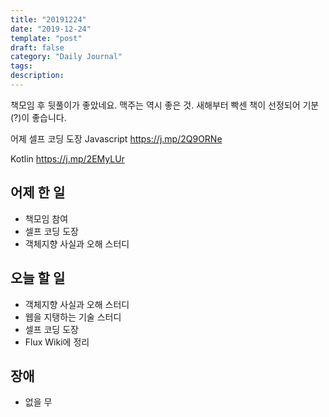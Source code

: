 ```yaml
---
title: "20191224"
date: "2019-12-24"
template: "post"
draft: false
category: "Daily Journal"
tags:
description:
---
```


책모임 후 뒷풀이가 좋았네요. 맥주는 역시 좋은 것.
새해부터 빡센 책이 선정되어 기분(?)이 좋습니다.

어제 셀프 코딩 도장
Javascript
<https://j.mp/2Q9ORNe>

Kotlin
<https://j.mp/2EMyLUr>

## 어제 한 일

* 책모임 참여
* 셀프 코딩 도장
* 객체지향 사실과 오해 스터디

## 오늘 할 일

* 객체지향 사실과 오해 스터디
* 웹을 지탱하는 기술 스터디
* 셀프 코딩 도장
* Flux Wiki에 정리

## 장애

* 없을 무
